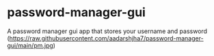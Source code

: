 # password-manager-gui
A password manager gui app that stores your username and password
(https://raw.githubusercontent.com/aadarshjha7/password-manager-gui/main/pm.jpg)
